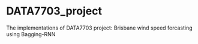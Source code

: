 # DATA7703_project
The implementations of DATA7703 project: Brisbane wind speed forcasting using Bagging-RNN
